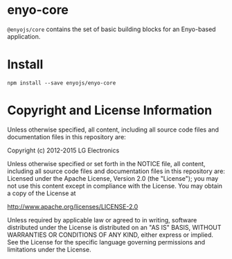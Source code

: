 # enyo-core

`@enyojs/core` contains the set of basic building blocks for an Enyo-based application.

# Install

```
npm install --save enyojs/enyo-core
```

# Copyright and License Information

Unless otherwise specified, all content, including all source code files and documentation files in this repository are:

Copyright (c) 2012-2015 LG Electronics

Unless otherwise specified or set forth in the NOTICE file, all content, including all source code files and documentation files in this repository are: Licensed under the Apache License, Version 2.0 (the "License"); you may not use this content except in compliance with the License. You may obtain a copy of the License at

http://www.apache.org/licenses/LICENSE-2.0

Unless required by applicable law or agreed to in writing, software distributed under the License is distributed on an "AS IS" BASIS, WITHOUT WARRANTIES OR CONDITIONS OF ANY KIND, either express or implied. See the License for the specific language governing permissions and limitations under the License.